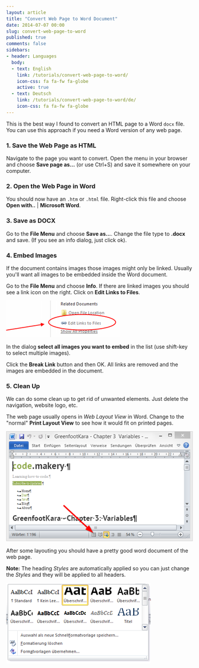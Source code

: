```yaml
---
layout: article
title: "Convert Web Page to Word Document"
date: 2014-07-07 00:00
slug: convert-web-page-to-word
published: true
comments: false
sidebars:
- header: Languages
  body:
  - text: English
    link: /tutorials/convert-web-page-to-word/
    icon-css: fa fa-fw fa-globe
    active: true
  - text: Deutsch
    link: /tutorials/convert-web-page-to-word/de/
    icon-css: fa fa-fw fa-globe
---
```


This is the best way I found to convert an HTML page to a Word `docx` file. You can use this approach if you need a Word version of any web page. 


### 1. Save the Web Page as HTML

Navigate to the page you want to convert. Open the menu in your browser and choose **Save page as...** (or use Ctrl+S) and save it somewhere on your computer. 


### 2. Open the Web Page in Word

You should now have an `.htm` or `.html` file. Right-click this file and choose **Open with..** | **Microsoft Word**.


### 3. Save as DOCX

Go to the **File Menu** and choose **Save as...**. Change the file type to **.docx** and save. (If you see an info dialog, just click ok).


### 4. Embed Images

If the document contains images those images might only be linked. Usually you'll want all images to be embedded inside the Word document.

Go to the **File Menu** and choose **Info**. If there are linked images you should see a link icon on the right. Click on **Edit Links to Files**.

![Links to Files](/assets/tutorials/convert-web-page-to-word/links-to-files.png)

In the dialog **select all images you want to embed** in the list (use shift-key to select multiple images).

Click the **Break Link** button and then OK. All links are removed and the images are embedded in the document. 


### 5. Clean Up

We can do some clean up to get rid of unwanted elements. Just delete the navigation, website logo, etc.

The web page usually opens in *Web Layout View* in Word. Change to the "normal" **Print Layout View** to see how it would fit on printed pages.

![Print Layout View](/assets/tutorials/convert-web-page-to-word/print-layout-view.png)

After some layouting you should have a pretty good word document of the web page.

**Note:** The heading *Styles* are automatically applied so you can just change the *Styles* and they will be applied to all headers.

![Heading Styles](/assets/tutorials/convert-web-page-to-word/heading-styles.png)
